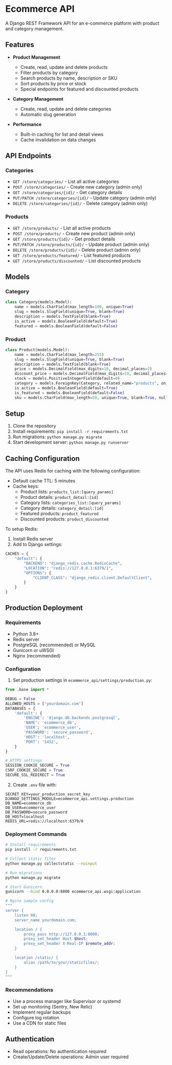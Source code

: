 # Ecommerce API

A Django REST Framework API for an e-commerce platform with product and category management.

## Features

- **Product Management**
  - Create, read, update and delete products
  - Filter products by category
  - Search products by name, description or SKU
  - Sort products by price or stock
  - Special endpoints for featured and discounted products

- **Category Management**
  - Create, read, update and delete categories
  - Automatic slug generation

- **Performance**
  - Built-in caching for list and detail views
  - Cache invalidation on data changes

## API Endpoints

### Categories
- `GET /store/categories/` - List all active categories
- `POST /store/categories/` - Create new category (admin only)
- `GET /store/categories/{id}/` - Get category details
- `PUT/PATCH /store/categories/{id}/` - Update category (admin only)
- `DELETE /store/categories/{id}/` - Delete category (admin only)

### Products
- `GET /store/products/` - List all active products
- `POST /store/products/` - Create new product (admin only)
- `GET /store/products/{id}/` - Get product details
- `PUT/PATCH /store/products/{id}/` - Update product (admin only)
- `DELETE /store/products/{id}/` - Delete product (admin only)
- `GET /store/products/featured/` - List featured products
- `GET /store/products/discounted/` - List discounted products

## Models

### Category
```python
class Category(models.Model):
    name = models.CharField(max_length=100, unique=True)
    slug = models.SlugField(unique=True, blank=True)
    description = models.TextField(blank=True)
    is_active = models.BooleanField(default=True)
    featured = models.BooleanField(default=False)
```

### Product
```python
class Product(models.Model):
    name = models.CharField(max_length=255)
    slug = models.SlugField(unique=True, blank=True)
    description = models.TextField(blank=True)
    price = models.DecimalField(max_digits=10, decimal_places=2)
    discount_price = models.DecimalField(max_digits=10, decimal_places=2, blank=True, null=True)
    stock = models.PositiveIntegerField(default=0)
    category = models.ForeignKey(Category, related_name="products", on_delete=models.CASCADE)
    is_active = models.BooleanField(default=True)
    is_featured = models.BooleanField(default=False)
    sku = models.CharField(max_length=50, unique=True, blank=True, null=True)
```

## Setup

1. Clone the repository
2. Install requirements: `pip install -r requirements.txt`
3. Run migrations: `python manage.py migrate`
4. Start development server: `python manage.py runserver`

## Caching Configuration

The API uses Redis for caching with the following configuration:
- Default cache TTL: 5 minutes
- Cache keys:
  - Product lists: `products_list:[query_params]`
  - Product details: `product_detail:[id]` 
  - Category lists: `categories_list:[query_params]`
  - Category details: `category_detail:[id]`
  - Featured products: `product_featured`
  - Discounted products: `product_discounted`

To setup Redis:
1. Install Redis server
2. Add to Django settings:
```python
CACHES = {
    "default": {
        "BACKEND": "django_redis.cache.RedisCache",
        "LOCATION": "redis://127.0.0.1:6379/1",
        "OPTIONS": {
            "CLIENT_CLASS": "django_redis.client.DefaultClient",
        }
    }
}
```

## Production Deployment

### Requirements
- Python 3.8+
- Redis server
- PostgreSQL (recommended) or MySQL
- Gunicorn or uWSGI
- Nginx (recommended)

### Configuration
1. Set production settings in `ecommerce_api/settings/production.py`:
```python
from .base import *

DEBUG = False
ALLOWED_HOSTS = ['yourdomain.com']
DATABASES = {
    'default': {
        'ENGINE': 'django.db.backends.postgresql',
        'NAME': 'ecommerce_db',
        'USER': 'ecommerce_user',
        'PASSWORD': 'secure_password',
        'HOST': 'localhost',
        'PORT': '5432',
    }
}

# HTTPS settings
SESSION_COOKIE_SECURE = True
CSRF_COOKIE_SECURE = True
SECURE_SSL_REDIRECT = True
```

2. Create `.env` file with:
```
SECRET_KEY=your_production_secret_key
DJANGO_SETTINGS_MODULE=ecommerce_api.settings.production
DB_NAME=ecommerce_db
DB_USER=ecommerce_user
DB_PASSWORD=secure_password
DB_HOST=localhost
REDIS_URL=redis://localhost:6379/0
```

### Deployment Commands
```bash
# Install requirements
pip install -r requirements.txt

# Collect static files
python manage.py collectstatic --noinput

# Run migrations
python manage.py migrate

# Start Gunicorn
gunicorn --bind 0.0.0.0:8000 ecommerce_api.wsgi:application

# Nginx sample config
"""
server {
    listen 80;
    server_name yourdomain.com;

    location / {
        proxy_pass http://127.0.0.1:8000;
        proxy_set_header Host $host;
        proxy_set_header X-Real-IP $remote_addr;
    }

    location /static/ {
        alias /path/to/your/staticfiles/;
    }
}
"""
```

### Recommendations
- Use a process manager like Supervisor or systemd
- Set up monitoring (Sentry, New Relic)
- Implement regular backups
- Configure log rotation
- Use a CDN for static files

## Authentication

- Read operations: No authentication required
- Create/Update/Delete operations: Admin user required
